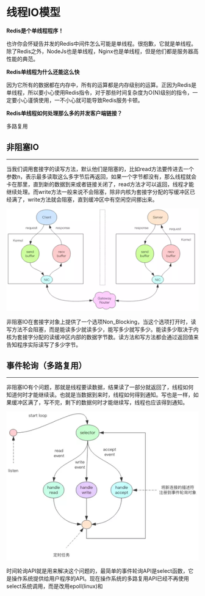 # 线程IO模型

**Redis是个单线程程序！**  

也许你会怀疑告并发的Redis中间件怎么可能是单线程。很抱歉，它就是单线程。除了Redis之外，NodeJs也是单线程，Nginx也是单线程，但是他们都是服务器高性能的典范。

**Redis单线程为什么还能这么快**

因为它所有的数据都在内存中，所有的运算都是内存级别的运算。正因为Redis是单线程，所以要小心使用Redis指令，对于那些时间复杂度为O(N)级别的指令，一定要小心谨慎使用，一不小心就可能导致Redis服务卡顿。

**Redis单线程如何处理那么多的并发客户端链接？**

多路复用

## 非阻塞IO
---
当我们调用套接字的读写方法，默认他们是阻塞的，比如read方法要传进去一个参数n，表示最多读取这么多字节后再返回，如果一个字节都没有，那么线程就会卡在那里，直到新的数据到来或者链接关闭了，read方法才可以返回，线程才能继续处理。而write方法一般来说不会阻塞，除非内核为套接字分配的写缓冲区已经满了，write方法就会阻塞，直到缓冲区中有空闲空间挪出来。

![PNG](images/redis11-1.png)

非阻塞IO在套接字对象上提供了一个选项Non_Blocking，当这个选项打开时，读写方法不会阻塞，而是能读多少就读多少，能写多少就写多少。能读多少取决于内核为套接字分配的读缓冲区内部的数据字节数。读方法和写方法都会通过返回值来告知程序实际读写了多少字节。

## 事件轮询（多路复用）
---
非阻塞IO有个问题，那就是线程要读数据，结果读了一部分就返回了，线程如何知道何时才能继续读。也就是当数据到来时，线程如何得到通知。写也是一样，如果缓冲区满了，写不完，剩下的数据何时才能继续写，线程也应该得到通知。

![PNG](images/redis11-2.png)

时间轮询API就是用来解决这个问题的，最简单的事件轮询API是select函数，它是操作系统提供给用户程序的API。现在操作系统的多路复用API已经不再使用select系统调用，而是改用epoll(linux)和